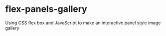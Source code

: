 # flex-panels-gallery
Using CSS flex box and JavaScript to make an interactive panel style image gallery

